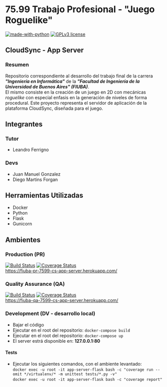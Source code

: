 # 75.99 Trabajo Profesional - "Juego Roguelike"

[![made-with-python](https://img.shields.io/badge/Made%20with-Python-1f425f.svg)](https://www.python.org/)
[![GPLv3 license](https://img.shields.io/badge/License-GPLv3-blue.svg)](http://perso.crans.org/besson/LICENSE.html)

## CloudSync - App Server
### Resumen

Repositorio correspondiente al desarrollo del trabajo final de la carrera **_"Ingeniería en Informática"_** de la **_"Facultad de Ingeniería de la Universidad de Buenos Aires" (FIUBA)_**.  
El mismo consiste en la creación de un juego en 2D con mecánicas _roguelike_ con especial enfasis en la generación de niveles de forma procedural. Este proyecto representa el servidor de aplicación de la plataforma CloudSync, diseñada para el juego.

## Integrantes

### Tutor

- Leandro Ferrigno

### Devs

- Juan Manuel Gonzalez
- Diego Martins Forgan

## Herramientas Utilizadas

- Docker
- Python
- Flask
- Gunicorn

## Ambientes

### Production (PR)
[![Build Status](https://app.travis-ci.com/juanmg0511/7599-TrabajoProfesional-CloudSync-AppServer.svg?branch=main)](https://app.travis-ci.com/juanmg0511/7599-TrabajoProfesional-CloudSync-AppServer)
[![Coverage Status](https://coveralls.io/repos/github/juanmg0511/7599-TrabajoProfesional-CloudSync-AuthServer/badge.svg?branch=qa&kill_cache=1)](https://coveralls.io/github/juanmg0511/7599-TrabajoProfesional-CloudSync-AuthServer?branch=master&kill_cache=1)  
https://fiuba-pr-7599-cs-app-server.herokuapp.com/

### Quality Assurance (QA)
[![Build Status](https://app.travis-ci.com/juanmg0511/7599-TrabajoProfesional-CloudSync-AppServer.svg?branch=qa)](https://app.travis-ci.com/juanmg0511/7599-TrabajoProfesional-CloudSync-AppServer)
[![Coverage Status](https://coveralls.io/repos/github/juanmg0511/7599-TrabajoProfesional-CloudSync-AuthServer/badge.svg?branch=qa&kill_cache=1)](https://coveralls.io/github/juanmg0511/7599-TrabajoProfesional-CloudSync-AuthServer?branch=qa&kill_cache=1)  
https://fiuba-qa-7599-cs-app-server.herokuapp.com/

### Development (DV - desarrollo local)

- Bajar el código
- Ejecutar en el root del repositorio: `docker-compose build`
- Ejecutar en el root del repositorio: `docker-compose up`
- El server estrá disponible en: **127.0.0.1:80**

#### Tests

- Ejecutar los siguientes comandos, con el ambiente levantado:  
`docker exec -u root -it app-server-flask bash -c "coverage run --omit */virtualenv/* -m unittest tests/*.py -v"`   
`docker exec -u root -it app-server-flask bash -c "coverage report"`
